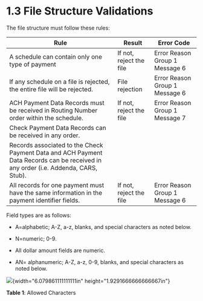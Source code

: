 # 1.3 File Structure Validations

The file structure must follow these rules:

| Rule                                                                                                                               | Result                  | Error Code                     |
|------------------------------------------------------------------------------------------------------------------------------------|-------------------------|--------------------------------|
| A schedule can contain only one type of payment                                                                                    | If not, reject the file | Error Reason Group 1 Message 6 |
| If any schedule on a file is rejected, the entire file will be rejected.                                                           | File rejection          | Error Reason Group 1 Message 6 |
| ACH Payment Data Records must be received in Routing Number order within the schedule.                                             | If not, reject the file | Error Reason Group 1 Message 7 |
| Check Payment Data Records can be received in any order.                                                                           |                         |                                |
| Records associated to the Check Payment Data and ACH Payment Data Records can be received in any order (i.e. Addenda, CARS, Stub). |                         |                                |
| All records for one payment must have the same information in the payment identifier fields.                                       | If not, reject the file | Error Reason Group 1 Message 6 |

Field types are as follows:

- A=alphabetic; A-Z, a-z, blanks, and special characters as noted below.

- N=numeric; 0-9.

- All dollar amount fields are numeric.

- AN= alphanumeric; A-Z, a-z, 0-9, blanks, and special characters as
  noted below.

![](media/image1.wmf){width="6.079861111111111in"
height="1.9291666666666667in"}

**Table 1**: Allowed Characters
